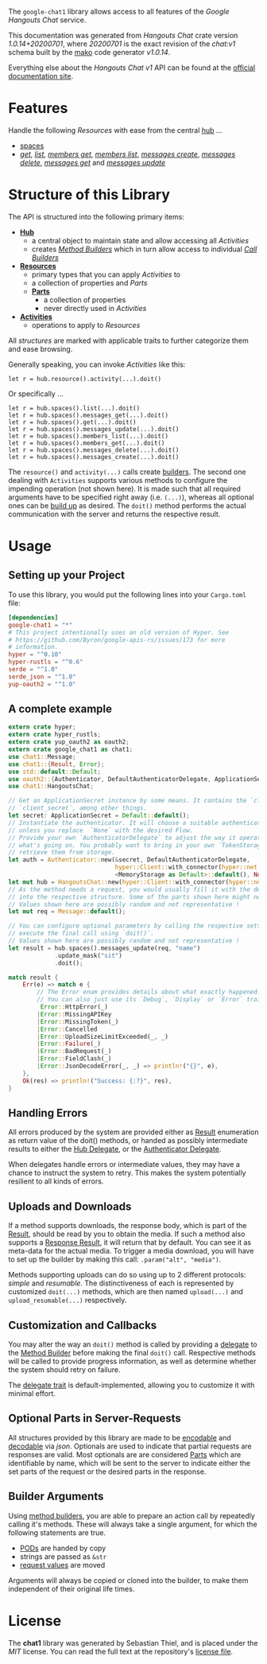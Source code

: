 <!---
DO NOT EDIT !
This file was generated automatically from 'src/mako/api/README.md.mako'
DO NOT EDIT !
-->
The `google-chat1` library allows access to all features of the *Google Hangouts Chat* service.

This documentation was generated from *Hangouts Chat* crate version *1.0.14+20200701*, where *20200701* is the exact revision of the *chat:v1* schema built by the [mako](http://www.makotemplates.org/) code generator *v1.0.14*.

Everything else about the *Hangouts Chat* *v1* API can be found at the
[official documentation site](https://developers.google.com/hangouts/chat).
# Features

Handle the following *Resources* with ease from the central [hub](https://docs.rs/google-chat1/1.0.14+20200701/google_chat1/struct.HangoutsChat.html) ... 

* [spaces](https://docs.rs/google-chat1/1.0.14+20200701/google_chat1/struct.Space.html)
 * [*get*](https://docs.rs/google-chat1/1.0.14+20200701/google_chat1/struct.SpaceGetCall.html), [*list*](https://docs.rs/google-chat1/1.0.14+20200701/google_chat1/struct.SpaceListCall.html), [*members get*](https://docs.rs/google-chat1/1.0.14+20200701/google_chat1/struct.SpaceMemberGetCall.html), [*members list*](https://docs.rs/google-chat1/1.0.14+20200701/google_chat1/struct.SpaceMemberListCall.html), [*messages create*](https://docs.rs/google-chat1/1.0.14+20200701/google_chat1/struct.SpaceMessageCreateCall.html), [*messages delete*](https://docs.rs/google-chat1/1.0.14+20200701/google_chat1/struct.SpaceMessageDeleteCall.html), [*messages get*](https://docs.rs/google-chat1/1.0.14+20200701/google_chat1/struct.SpaceMessageGetCall.html) and [*messages update*](https://docs.rs/google-chat1/1.0.14+20200701/google_chat1/struct.SpaceMessageUpdateCall.html)




# Structure of this Library

The API is structured into the following primary items:

* **[Hub](https://docs.rs/google-chat1/1.0.14+20200701/google_chat1/struct.HangoutsChat.html)**
    * a central object to maintain state and allow accessing all *Activities*
    * creates [*Method Builders*](https://docs.rs/google-chat1/1.0.14+20200701/google_chat1/trait.MethodsBuilder.html) which in turn
      allow access to individual [*Call Builders*](https://docs.rs/google-chat1/1.0.14+20200701/google_chat1/trait.CallBuilder.html)
* **[Resources](https://docs.rs/google-chat1/1.0.14+20200701/google_chat1/trait.Resource.html)**
    * primary types that you can apply *Activities* to
    * a collection of properties and *Parts*
    * **[Parts](https://docs.rs/google-chat1/1.0.14+20200701/google_chat1/trait.Part.html)**
        * a collection of properties
        * never directly used in *Activities*
* **[Activities](https://docs.rs/google-chat1/1.0.14+20200701/google_chat1/trait.CallBuilder.html)**
    * operations to apply to *Resources*

All *structures* are marked with applicable traits to further categorize them and ease browsing.

Generally speaking, you can invoke *Activities* like this:

```Rust,ignore
let r = hub.resource().activity(...).doit()
```

Or specifically ...

```ignore
let r = hub.spaces().list(...).doit()
let r = hub.spaces().messages_get(...).doit()
let r = hub.spaces().get(...).doit()
let r = hub.spaces().messages_update(...).doit()
let r = hub.spaces().members_list(...).doit()
let r = hub.spaces().members_get(...).doit()
let r = hub.spaces().messages_delete(...).doit()
let r = hub.spaces().messages_create(...).doit()
```

The `resource()` and `activity(...)` calls create [builders][builder-pattern]. The second one dealing with `Activities` 
supports various methods to configure the impending operation (not shown here). It is made such that all required arguments have to be 
specified right away (i.e. `(...)`), whereas all optional ones can be [build up][builder-pattern] as desired.
The `doit()` method performs the actual communication with the server and returns the respective result.

# Usage

## Setting up your Project

To use this library, you would put the following lines into your `Cargo.toml` file:

```toml
[dependencies]
google-chat1 = "*"
# This project intentionally uses an old version of Hyper. See
# https://github.com/Byron/google-apis-rs/issues/173 for more
# information.
hyper = "^0.10"
hyper-rustls = "^0.6"
serde = "^1.0"
serde_json = "^1.0"
yup-oauth2 = "^1.0"
```

## A complete example

```Rust
extern crate hyper;
extern crate hyper_rustls;
extern crate yup_oauth2 as oauth2;
extern crate google_chat1 as chat1;
use chat1::Message;
use chat1::{Result, Error};
use std::default::Default;
use oauth2::{Authenticator, DefaultAuthenticatorDelegate, ApplicationSecret, MemoryStorage};
use chat1::HangoutsChat;

// Get an ApplicationSecret instance by some means. It contains the `client_id` and 
// `client_secret`, among other things.
let secret: ApplicationSecret = Default::default();
// Instantiate the authenticator. It will choose a suitable authentication flow for you, 
// unless you replace  `None` with the desired Flow.
// Provide your own `AuthenticatorDelegate` to adjust the way it operates and get feedback about 
// what's going on. You probably want to bring in your own `TokenStorage` to persist tokens and
// retrieve them from storage.
let auth = Authenticator::new(&secret, DefaultAuthenticatorDelegate,
                              hyper::Client::with_connector(hyper::net::HttpsConnector::new(hyper_rustls::TlsClient::new())),
                              <MemoryStorage as Default>::default(), None);
let mut hub = HangoutsChat::new(hyper::Client::with_connector(hyper::net::HttpsConnector::new(hyper_rustls::TlsClient::new())), auth);
// As the method needs a request, you would usually fill it with the desired information
// into the respective structure. Some of the parts shown here might not be applicable !
// Values shown here are possibly random and not representative !
let mut req = Message::default();

// You can configure optional parameters by calling the respective setters at will, and
// execute the final call using `doit()`.
// Values shown here are possibly random and not representative !
let result = hub.spaces().messages_update(req, "name")
             .update_mask("sit")
             .doit();

match result {
    Err(e) => match e {
        // The Error enum provides details about what exactly happened.
        // You can also just use its `Debug`, `Display` or `Error` traits
         Error::HttpError(_)
        |Error::MissingAPIKey
        |Error::MissingToken(_)
        |Error::Cancelled
        |Error::UploadSizeLimitExceeded(_, _)
        |Error::Failure(_)
        |Error::BadRequest(_)
        |Error::FieldClash(_)
        |Error::JsonDecodeError(_, _) => println!("{}", e),
    },
    Ok(res) => println!("Success: {:?}", res),
}

```
## Handling Errors

All errors produced by the system are provided either as [Result](https://docs.rs/google-chat1/1.0.14+20200701/google_chat1/enum.Result.html) enumeration as return value of 
the doit() methods, or handed as possibly intermediate results to either the 
[Hub Delegate](https://docs.rs/google-chat1/1.0.14+20200701/google_chat1/trait.Delegate.html), or the [Authenticator Delegate](https://docs.rs/yup-oauth2/*/yup_oauth2/trait.AuthenticatorDelegate.html).

When delegates handle errors or intermediate values, they may have a chance to instruct the system to retry. This 
makes the system potentially resilient to all kinds of errors.

## Uploads and Downloads
If a method supports downloads, the response body, which is part of the [Result](https://docs.rs/google-chat1/1.0.14+20200701/google_chat1/enum.Result.html), should be
read by you to obtain the media.
If such a method also supports a [Response Result](https://docs.rs/google-chat1/1.0.14+20200701/google_chat1/trait.ResponseResult.html), it will return that by default.
You can see it as meta-data for the actual media. To trigger a media download, you will have to set up the builder by making
this call: `.param("alt", "media")`.

Methods supporting uploads can do so using up to 2 different protocols: 
*simple* and *resumable*. The distinctiveness of each is represented by customized 
`doit(...)` methods, which are then named `upload(...)` and `upload_resumable(...)` respectively.

## Customization and Callbacks

You may alter the way an `doit()` method is called by providing a [delegate](https://docs.rs/google-chat1/1.0.14+20200701/google_chat1/trait.Delegate.html) to the 
[Method Builder](https://docs.rs/google-chat1/1.0.14+20200701/google_chat1/trait.CallBuilder.html) before making the final `doit()` call. 
Respective methods will be called to provide progress information, as well as determine whether the system should 
retry on failure.

The [delegate trait](https://docs.rs/google-chat1/1.0.14+20200701/google_chat1/trait.Delegate.html) is default-implemented, allowing you to customize it with minimal effort.

## Optional Parts in Server-Requests

All structures provided by this library are made to be [encodable](https://docs.rs/google-chat1/1.0.14+20200701/google_chat1/trait.RequestValue.html) and 
[decodable](https://docs.rs/google-chat1/1.0.14+20200701/google_chat1/trait.ResponseResult.html) via *json*. Optionals are used to indicate that partial requests are responses 
are valid.
Most optionals are are considered [Parts](https://docs.rs/google-chat1/1.0.14+20200701/google_chat1/trait.Part.html) which are identifiable by name, which will be sent to 
the server to indicate either the set parts of the request or the desired parts in the response.

## Builder Arguments

Using [method builders](https://docs.rs/google-chat1/1.0.14+20200701/google_chat1/trait.CallBuilder.html), you are able to prepare an action call by repeatedly calling it's methods.
These will always take a single argument, for which the following statements are true.

* [PODs][wiki-pod] are handed by copy
* strings are passed as `&str`
* [request values](https://docs.rs/google-chat1/1.0.14+20200701/google_chat1/trait.RequestValue.html) are moved

Arguments will always be copied or cloned into the builder, to make them independent of their original life times.

[wiki-pod]: http://en.wikipedia.org/wiki/Plain_old_data_structure
[builder-pattern]: http://en.wikipedia.org/wiki/Builder_pattern
[google-go-api]: https://github.com/google/google-api-go-client

# License
The **chat1** library was generated by Sebastian Thiel, and is placed 
under the *MIT* license.
You can read the full text at the repository's [license file][repo-license].

[repo-license]: https://github.com/Byron/google-apis-rsblob/master/LICENSE.md
